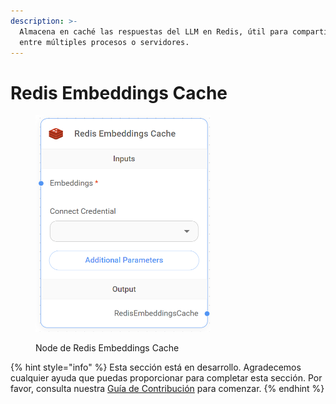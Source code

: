 ```yaml
---
description: >-
  Almacena en caché las respuestas del LLM en Redis, útil para compartir cache
  entre múltiples procesos o servidores.
---
```


# Redis Embeddings Cache

<figure><img src="../../../../.gitbook/assets/up-001.png" alt="" width="280"><figcaption><p>Node de Redis Embeddings Cache</p></figcaption></figure>

{% hint style="info" %}
Esta sección está en desarrollo. Agradecemos cualquier ayuda que puedas proporcionar para completar esta sección. Por favor, consulta nuestra [Guía de Contribución](../../../../contributing/) para comenzar.
{% endhint %}

